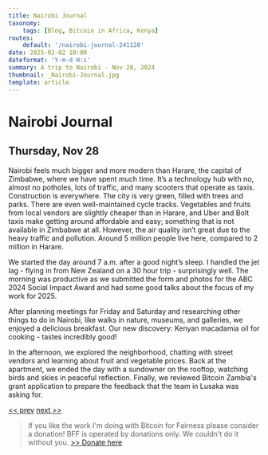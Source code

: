 ```yaml
---
title: Nairobi Journal
taxonomy:
    tags: [Blog, Bitcoin in Africa, Kenya]
routes:
    default: '/nairobi-journal-241128'
date: 2025-02-02 10:00
dateformat: 'Y-m-d H:i'
summary: A trip to Nairobi - Nov 28, 2024
thumbnail: _Nairobi-Journal.jpg
template: article
---
```


# Nairobi Journal

## Thursday, Nov 28

Nairobi feels much bigger and more modern than Harare, the capital of Zimbabwe, where we have spent much time. It’s a technology hub with no, almost no potholes, lots of traffic, and many scooters that operate as taxis. Construction is everywhere. The city is very green, filled with trees and parks. There are even well-maintained cycle tracks. Vegetables and fruits from local vendors are slightly cheaper than in Harare, and Uber and Bolt taxis make getting around affordable and easy; something that is not available in Zimbabwe at all. However, the air quality isn’t great due to the heavy traffic and pollution. Around 5 million people live here, compared to 2 million in Harare.

We started the day around 7 a.m. after a good night’s sleep. I handled the jet lag - flying in from New Zealand on a 30 hour trip - surprisingly well. The morning was productive as we submitted the form and photos for the ABC 2024 Social Impact Award and had some good talks about the focus of my work for 2025.

After planning meetings for Friday and Saturday and researching other things to do in Nairobi, like walks in nature, museums, and galleries, we enjoyed a delicious breakfast. Our new discovery: Kenyan macadamia oil for cooking - tastes incredibly good!

In the afternoon, we explored the neighborhood, chatting with street vendors and learning about fruit and vegetable prices. Back at the apartment, we ended the day with a sundowner on the rooftop, watching birds and skies in peaceful reflection. Finally, we reviewed Bitcoin Zambia's grant application to prepare the feedback that the team in Lusaka was asking for.

[<< prev](/nairobi-journal-241127) [next >>](/nairobi-journal-241129) 

> If you like the work I'm doing with Bitcoin for Fairness please consider a donation! BFF is operated by donations only. We couldn't do it without you. [>> Donate here](https://bffbtc.org/donate/)